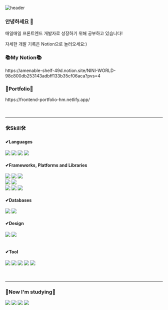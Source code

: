 ![header](https://capsule-render.vercel.app/api?type=Rect&color=gradient&customColorList=1,2,3,4,5,6,7,8&height=200&section=header&text=%20%Hi%20:&#41;%20Nice%20to%20meet%20you%20%20&fontSize=30&textBg=true&animation=fadeIn)

### 안녕하세요 👋

매일매일 프론트엔드 개발자로 성장하기 위해 공부하고 있습니다!

자세한 개발 기록은 Notion으로 놀러오세요:)

<h3>📚My Notion📚</h3>
https://amenable-shelf-49d.notion.site/NINI-WORLD-98c800db253143adbff133b35cf06aca?pvs=4
<br/>

<h3>🎨Portfolio🎨</h3>
https://frontend-portfolio-hm.netlify.app/
<br/>
<br/>
<br/>
<hr>
<h3>🛠Skill🛠</h3>
<h4>✔Languages</h4>
<div>
 <img src="https://img.shields.io/badge/HTML5-E34F26?style=flat&logo=HTML5&logoColor=white"/>
 <img src="https://img.shields.io/badge/CSS3-1572B6?style=flat&logo=CSS3&logoColor=white"/>
 <img src="https://img.shields.io/badge/JavaScript-F7DF1E?style=flat&logo=JavaScript&logoColor=white"/>
 <img src="https://img.shields.io/badge/typescript-3178C6?style=flat&logo=typescript&logoColor=white"/>
</div>
<h4>✔Frameworks, Platforms and Libraries</h4>
<div>
 <img src="https://img.shields.io/badge/React-61DAFB?style=flat&logo=React&logoColor=white"/>
 <img src="https://img.shields.io/badge/redux-764ABC?style=flat&logo=redux&logoColor=white"/>
 <img src="https://img.shields.io/badge/vue.js-4FC08D?style=flat&logo=vuedotjs&logoColor=white"/> 
</div>
<div>
  <img src="https://img.shields.io/badge/node.js-339933?style=flat&logo=nodedotjs&logoColor=white"/>
  <img src="https://img.shields.io/badge/express-000000?style=flat&logo=express&logoColor=white"/> 
</div>
<div>
 <img src="https://img.shields.io/badge/styledcomponents-DB7093?style=flat&logo=styledcomponents&logoColor=white"/>
 <img src="https://img.shields.io/badge/sass-CC6699?style=flat&logo=sass&logoColor=white"/>
 <img src="https://img.shields.io/badge/tailwindcss-06B6D4?style=flat&logo=tailwindcss&logoColor=white"/>
</div>
<h4>✔Databases</h4>
<div>
 <img src="https://img.shields.io/badge/firebase-FFCA28?style=flat&logo=firebase&logoColor=black"/>
 <img src="https://img.shields.io/badge/mongodb-47A248?style=flat&logo=mongodb&logoColor=white"/>
</div>
<h4>✔Design</h4>
<div>
 <img src="https://img.shields.io/badge/Figma-F24E1E?style=flat&logo=Figma&logoColor=white"/> 
 <img src="https://img.shields.io/badge/Adobe Photoshop-31A8FF?style=flat&logo=Adobe Photoshop&logoColor=white"/>
</div>
<br/>
<h4>✔Tool</h4>
<div>
 <img src="https://img.shields.io/badge/git-F05032?style=flat&logo=git&logoColor=white"/>
 <img src="https://img.shields.io/badge/github-181717?style=flat&logo=github&logoColor=white"/> 
 <img src="https://img.shields.io/badge/Notion-000000?style=flat&logo=Notion&logoColor=white"/>
 <img src="https://img.shields.io/badge/visual studio code-007ACC?style=flat&logo=visualstudiocode&logoColor=white"/>
 <img src="https://img.shields.io/badge/netlify-00C7B7?style=flat&logo=netlify&logoColor=white"/>
</div>
<br><br>
<hr/>
<h3>📝Now I'm studying📝</h3>
<div>
  <img src="https://img.shields.io/badge/typescript-3178C6?style=flat&logo=typescript&logoColor=white"/>
  <img src="https://img.shields.io/badge/node.js-339933?style=flat&logo=nodedotjs&logoColor=white"/>
  <img src="https://img.shields.io/badge/express-000000?style=flat&logo=express&logoColor=white"/>
  <img src="https://img.shields.io/badge/mongodb-47A248?style=flat&logo=mongodb&logoColor=white"/>
</div>
<br><br>

